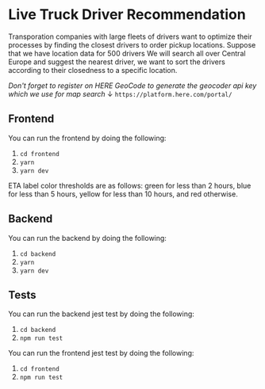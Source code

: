 # Live Truck Driver Recommendation

Transporation companies with large fleets of drivers want to optimize their processes by finding the closest drivers to order pickup locations. Suppose that we have location data for 500 drivers
We will search all over Central Europe and suggest the nearest driver, we want to sort the drivers according to their closedness to a specific location.

*Don't forget to register on HERE GeoCode to generate the geocoder api key which we use for map search* ↓
`https://platform.here.com/portal/`

## Frontend

You can run the frontend by doing the following:
1. `cd frontend`
2. `yarn`
3. `yarn dev`


ETA label color thresholds are as follows: green for less than 2 hours, blue for less than 5 hours, yellow for less than 10 hours, and red otherwise.

## Backend

You can run the backend by doing the following:
1. `cd backend`
2. `yarn`
3. `yarn dev`


## Tests
You can run the backend jest test by doing the following:

1. `cd backend`
2. `npm run test`

You can run the frontend jest test by doing the following:

1. `cd frontend`
2. `npm run test`

